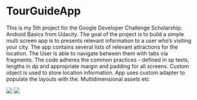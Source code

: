 # TourGuideApp
This is my 5th project for the Google Developer Challenge Scholarship: Android Basics from Udacity. The goal of the project is to build a simple multi screen app is to presents relevant information to a user who’s visiting your city. The app contains several lists of relevant attractions for the location. The User is able to navigate between them with tabs via fragments. The code adheres the common practices - defined in sp texts, lengths in dp and appropriate margin and padding for all screens. Custom object is used to store location information. App uses custom adapter to populate the layouts with the. Multidimensional assets etc

<a href="https://www.youtube.com/watch?v=7rfV-fO8JqI"><img src="https://i.imgur.com/JcLbWVC.jpg"></img></a>
<img src="https://i.imgur.com/zK3xiXn.jpg"></img>
